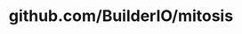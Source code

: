 ---
layout: post
title: github.com/BuilderIO/mitosis
categories: link
tags: [انگلیسی, گیت‌هاب, برنامه‌نویسی]
---
